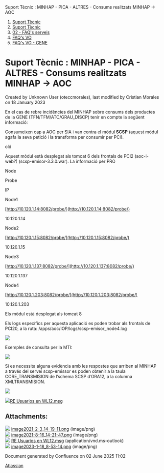 Suport Tècnic : MINHAP - PICA - ALTRES - Consums realitzats MINHAP -> AOC  

1.  [Suport Tècnic](index.md)
2.  [Suport Tècnic](13893782.md)
3.  [02 - FAQ's serveis](26313393.md)
4.  [FAQ's VO](28705575.md)
5.  [FAQ's VO - GENE](28705577.md)

Suport Tècnic : MINHAP - PICA - ALTRES - Consums realitzats MINHAP -> AOC
=========================================================================

Created by Unknown User (oteccmorales), last modified by Cristian Morales on 18 January 2023

En el cas de rebre incidències del MINHAP sobre consums dels productes de la GENE (TFN/TFM/ATC/GRAU\_DISCP) tenir en compte la següent informació:

  

Consumeixen cap a AOC per SIA i van contra el mòdul **SCSP** (aquest mòdul agafa la seva petició i la transforma per consumir per PCI).

old

Aquest mòdul està desplegat als tomcat 6 dels frontals de PCI2 (aoc-l-web?) (scsp-emisor-3.3.0.war). La informació per PRO

Node

Probe

IP

Node1

[http://10.120.1.14:8082/probe/](http://10.120.1.14:8082/probe/)

10.120.1.14

Node2

[http://10.120.1.15:8082/probe/](http://10.120.1.15:8082/probe/)

10.120.1.15

Node3

[http://10.120.1.137:8082/probe/](http://10.120.1.137:8082/probe/)

10.120.1.137

Node4

[http://10.120.1.203:8082/probe/](http://10.120.1.203:8082/probe/)

10.120.1.203

Els mòdul està desplegat als tomcat 8

Els logs específics per aquesta aplicació es poden trobar als frontals de PCI20, a la ruta: /apps/aoc/IOP/logs/scsp-emisor\_node4.log

![](attachments/41520719/81855448.png)

  

Exemples de consulta per la MTI:

![](attachments/41520719/41520810.png)

Si es necessita alguna evidència amb les respostes que arriben al MINHAP a través del servei scsp-emissor es poden obtenir a la taula CORE\_TRANSMISION de l’schema SCSP d’ORA12, a la columna XMLTRANSMISION.

![](attachments/41520719/41524007.png)

[![](download/resources/com.atlassian.confluence.plugins.confluence-view-file-macro:view-file-macro-resources/images/placeholder-medium-file.png)RE Usuarios en WL12.msg](/download/attachments/41520719/RE%20%20Usuarios%20en%20WL12.msg?version=1&modificationDate=1629116530444&api=v2)

Attachments:
------------

![](images/icons/bullet_blue.gif) [image2021-2-3\_14-19-11.png](attachments/41520719/41520810.png) (image/png)  
![](images/icons/bullet_blue.gif) [image2021-8-16\_14-21-47.png](attachments/41520719/41524007.png) (image/png)  
![](images/icons/bullet_blue.gif) [RE Usuarios en WL12.msg](attachments/41520719/41524008.msg) (application/vnd.ms-outlook)  
![](images/icons/bullet_blue.gif) [image2023-1-18\_8-53-14.png](attachments/41520719/81855448.png) (image/png)  

Document generated by Confluence on 02 June 2025 11:02

[Atlassian](http://www.atlassian.com/)